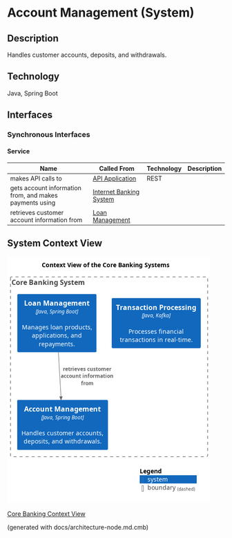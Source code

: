# Account Management (System)
## Description
Handles customer accounts, deposits, and withdrawals.

## Technology
Java, Spring Boot


## Interfaces

### Synchronous Interfaces

#### Service
| Name | Called From | Technology | Description |
|---|---|---|---|
| makes API calls to | [API Application](../../mybank/digital-banking/api-application.md) | REST |  |
| gets account information from, and makes payments using | [Internet Banking System](../../mybank/digital-banking/internet-banking-system.md) |  |  |
| retrieves customer account information from | [Loan Management](../../mybank/core-banking/loan-management-system.md) |  |  |

## System Context View
![Context View of the Core Banking Systems](../../mybank/core-banking/context-view.png)

[Core Banking Context View](../../mybank/core-banking/context-view.md)


(generated with docs/architecture-node.md.cmb)
